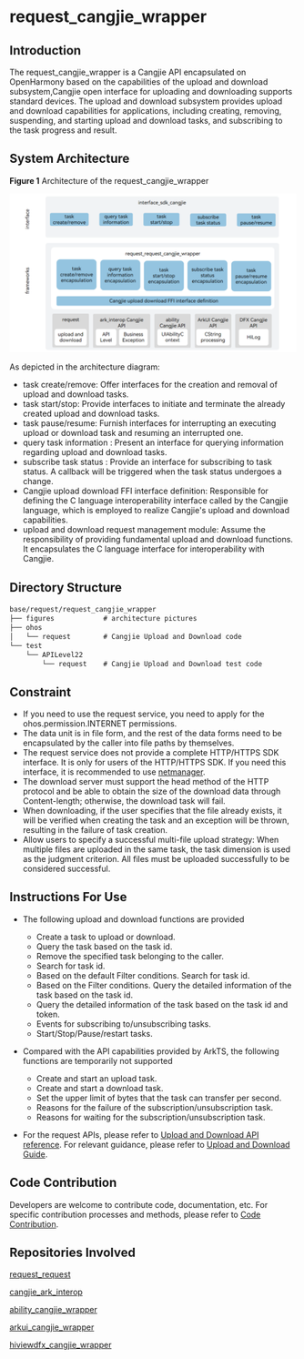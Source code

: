 # request_cangjie_wrapper

## Introduction

The request_cangjie_wrapper is a Cangjie API encapsulated on OpenHarmony based on the capabilities of the upload and download subsystem,Cangjie open interface for uploading and downloading supports standard devices. The upload and download subsystem provides upload and download capabilities for applications, including creating, removing, suspending, and starting upload and download tasks, and subscribing to the task progress and result.

## System Architecture

**Figure 1** Architecture of the request_cangjie_wrapper

!["Architecture of the request_cangjie_wrapper"](figures/request_cangjie_wrapper_architecture_en.png )

As depicted in the architecture diagram:

- task create/remove: Offer interfaces for the creation and removal of upload and download tasks.
- task start/stop: Provide interfaces to initiate and terminate the already created upload and download tasks.
- task pause/resume: Furnish interfaces for interrupting an executing upload or download task and resuming an interrupted one.
- query task information : Present an interface for querying information regarding upload and download tasks.
- subscribe task status : Provide an interface for subscribing to task status. A callback will be triggered when the task status undergoes a change.
- Cangjie upload download FFI interface definition: Responsible for defining the C language interoperability interface called by the Cangjie language, which is employed to realize Cangjie's upload and download capabilities.
- upload and download request management module: Assume the responsibility of providing fundamental upload and download functions. It encapsulates the C language interface for interoperability with Cangjie.

## Directory Structure

```
base/request/request_cangjie_wrapper
├── figures            # architecture pictures           
├── ohos
│   └── request        # Cangjie Upload and Download code          
└── test
    └── APILevel22
        └── request    # Cangjie Upload and Download test code
```

## Constraint

- If you need to use the request service, you need to apply for the ohos.permission.INTERNET permissions.
- The data unit is in file form, and the rest of the data forms need to be encapsulated by the caller into file paths by themselves.
- The request service does not provide a complete HTTP/HTTPS SDK interface. It is only for users of the HTTP/HTTPS SDK. If you need this interface, it is recommended to use [netmanager](https://gitcode.com/openharmony-sig/netmanager_netmanager_cangjie_wrapper).
- The download server must support the head method of the HTTP protocol and be able to obtain the size of the download data through Content-length; otherwise, the download task will fail.
- When downloading, if the user specifies that the file already exists, it will be verified when creating the task and an exception will be thrown, resulting in the failure of task creation.
- Allow users to specify a successful multi-file upload strategy: When multiple files are uploaded in the same task, the task dimension is used as the judgment criterion. All files must be uploaded successfully to be considered successful.

## Instructions For Use

- The following upload and download functions are provided
  
  - Create a task to upload or download.
  - Query the task based on the task id.
  - Remove the specified task belonging to the caller.
  - Search for task id.
  - Based on the default Filter conditions. Search for task id.
  - Based on the Filter conditions. Query the detailed information of the task based on the task id.
  - Query the detailed information of the task based on the task id and token.
  - Events for subscribing to/unsubscribing tasks.
  - Start/Stop/Pause/restart tasks.

- Compared with the API capabilities provided by ArkTS, the following functions are temporarily not supported
  
  - Create and start an upload task.
  - Create and start a download task.
  - Set the upper limit of bytes that the task can transfer per second.
  - Reasons for the failure of the subscription/unsubscription task.
  - Reasons for waiting for the subscription/unsubscription task.

- For the request APIs, please refer to [Upload and Download API reference](https://gitcode.com/openharmony-sig/arkcompiler_cangjie_ark_interop/blob/master/doc/API_Reference/source_en/apis/BasicServicesKit/cj-apis-request-agent.md). For relevant guidance, please refer to [Upload and Download Guide](https://gitcode.com/openharmony-sig/arkcompiler_cangjie_ark_interop/blob/master/doc/Dev_Guide/source_en/basic-services/request/cj-app-file-upload-download.md).

## Code Contribution

Developers are welcome to contribute code, documentation, etc. For specific contribution processes and methods, please refer to [Code Contribution](https://gitcode.com/openharmony/docs/blob/master/en/contribute/code-contribution.md).

## Repositories Involved

[request_request](https://gitee.com/openharmony/request_request/blob/master/README.md)

[cangjie_ark_interop](https://gitcode.com/openharmony-sig/arkcompiler_cangjie_ark_interop/blob/master/README.md)

[ability_cangjie_wrapper](https://gitcode.com/openharmony-sig/ability_ability_cangjie_wrapper/blob/master/README.md)

[arkui_cangjie_wrapper](https://gitcode.com/openharmony-sig/arkui_arkui_cangjie_wrapper/blob/master/README.md)

[hiviewdfx_cangjie_wrapper](https://gitcode.com/openharmony-sig/hiviewdfx_hiviewdfx_cangjie_wrapper/blob/master/README.md)
